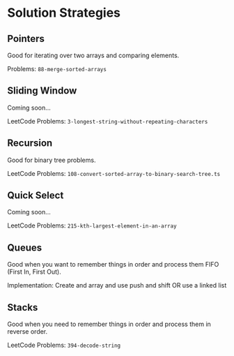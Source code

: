 # Solution Strategies

## Pointers

Good for iterating over two arrays and comparing elements.

Problems:
`88-merge-sorted-arrays`

## Sliding Window

Coming soon...

LeetCode Problems:
`3-longest-string-without-repeating-characters`

## Recursion

Good for binary tree problems.

LeetCode Problems:
`108-convert-sorted-array-to-binary-search-tree.ts`

## Quick Select

Coming soon...

LeetCode Problems:
`215-kth-largest-element-in-an-array`

## Queues

Good when you want to remember things in order and process them FIFO (First In, First Out).

Implementation: Create and array and use push and shift OR use a linked list

## Stacks

Good when you need to remember things in order and process them in reverse order.

LeetCode Problems:
`394-decode-string`
